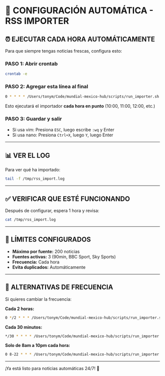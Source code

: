 # 🤖 CONFIGURACIÓN AUTOMÁTICA - RSS IMPORTER

## ⏰ EJECUTAR CADA HORA AUTOMÁTICAMENTE

Para que siempre tengas noticias frescas, configura esto:

### PASO 1: Abrir crontab
```bash
crontab -e
```

### PASO 2: Agregar esta línea al final
```bash
0 * * * * /Users/tonym/Code/mundial-mexico-hub/scripts/run_importer.sh
```

Esto ejecutará el importador **cada hora en punto** (10:00, 11:00, 12:00, etc.)

### PASO 3: Guardar y salir
- Si usa vim: Presiona `ESC`, luego escribe `:wq` y Enter
- Si usa nano: Presiona `Ctrl+X`, luego `Y`, luego Enter

---

## 📊 VER EL LOG

Para ver qué ha importado:
```bash
tail -f /tmp/rss_import.log
```

---

## ✅ VERIFICAR QUE ESTÉ FUNCIONANDO

Después de configurar, espera 1 hora y revisa:
```bash
cat /tmp/rss_import.log
```

---

## 🎯 LÍMITES CONFIGURADOS

- **Máximo por fuente:** 200 noticias
- **Fuentes activas:** 3 (90min, BBC Sport, Sky Sports)
- **Frecuencia:** Cada hora
- **Evita duplicados:** Automáticamente

---

## 🔧 ALTERNATIVAS DE FRECUENCIA

Si quieres cambiar la frecuencia:

**Cada 2 horas:**
```bash
0 */2 * * * /Users/tonym/Code/mundial-mexico-hub/scripts/run_importer.sh
```

**Cada 30 minutos:**
```bash
*/30 * * * * /Users/tonym/Code/mundial-mexico-hub/scripts/run_importer.sh
```

**Solo de 8am a 10pm cada hora:**
```bash
0 8-22 * * * /Users/tonym/Code/mundial-mexico-hub/scripts/run_importer.sh
```

---

¡Ya está listo para noticias automáticas 24/7! 🚀
